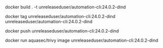 docker build . -t unreleaseduser/automation-cli:24.0.2-dind 

docker tag unreleaseduser/automation-cli:24.0.2-dind unreleaseduser/automation-cli:24.0.2-dind

docker push unreleaseduser/automation-cli:24.0.2-dind

docker run aquasec/trivy image unreleaseduser/automation-cli:24.0.2-dind